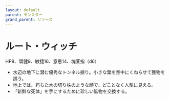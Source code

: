 ```yaml
---
layout: default
parent: モンスター
grand_parent: リソース
---
```


# ルート・ウィッチ

HP8、頑健9、敏捷16、意思14、塊茎指（d6）

- 水辺の地下に潜む優秀なトンネル掘り。小さな葉を空中にくねらせて獲物を誘う。
- 地上では、朽ちた木の切り株のような顔で、どことなく人型に見える。
- 「新鮮な死体」を手にするために珍しい鉱物を交換する。

